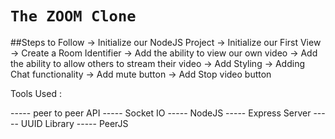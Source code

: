 # `The ZOOM Clone`

##Steps to Follow
-> Initialize our NodeJS Project
-> Initialize our First View
-> Create a Room Identifier
-> Add the ability to view our own video
-> Add the ability to allow others to stream their video
-> Add Styling
-> Adding Chat functionality
-> Add mute button
-> Add Stop video button

Tools Used :

----- peer to peer API
----- Socket IO 
----- NodeJS 
----- Express Server 
----- UUID Library 
----- PeerJS 
